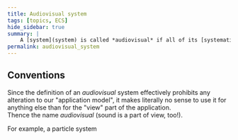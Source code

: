 ```yaml
---
title: Audiovisual system
tags: [topics, ECS] 
hide_sidebar: true
summary: |
    A [system](system) is called *audiovisual* if all of its [systematic functions](systematic_function) take only immutable variants of [logic step](logic_step) or [cosmos](cosmos), (``const_logic_step`` or ``const cosmos&``) and hence, whose side effects are limited to the private fields of the system.
permalink: audiovisual_system
---
```


## Conventions

Since the definition of an *audiovisual* system effectively prohibits any alteration to our "application model", it makes literally no sense to use it for anything else than for the "view" part of the application.  
Thence the name *audiovisual* (sound is a part of view, too!).

For example, a particle system 
